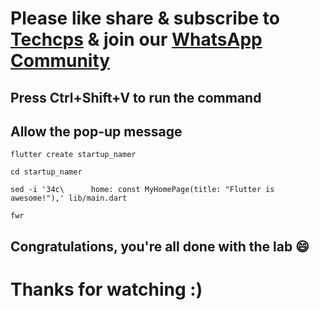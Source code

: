 

# Please like share & subscribe to [Techcps](https://www.youtube.com/@techcps) & join our [WhatsApp Community](https://whatsapp.com/channel/0029Va9nne147XeIFkXYv71A)

## Press Ctrl+Shift+V to run the command
## Allow the pop-up message

```
flutter create startup_namer

cd startup_namer

sed -i '34c\      home: const MyHomePage(title: "Flutter is awesome!"),' lib/main.dart

fwr
```

## Congratulations, you're all done with the lab 😄

# Thanks for watching :)
